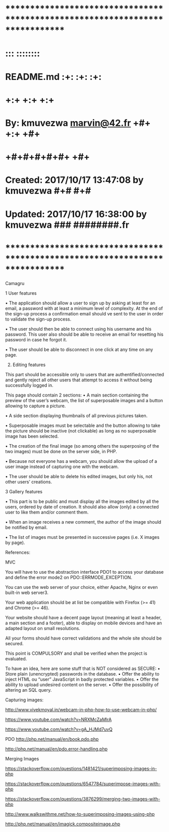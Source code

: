 # **************************************************************************** #
#                                                                              #
#                                                         :::      ::::::::    #
#    README.md                                          :+:      :+:    :+:    #
#                                                     +:+ +:+         +:+      #
#    By: kmuvezwa <marvin@42.fr>                    +#+  +:+       +#+         #
#                                                 +#+#+#+#+#+   +#+            #
#    Created: 2017/10/17 13:47:08 by kmuvezwa          #+#    #+#              #
#    Updated: 2017/10/17 16:38:00 by kmuvezwa         ###   ########.fr        #
#                                                                              #
# **************************************************************************** #

Camagru

1 User features

• The application should allow a user to sign up by asking at least for an email, a
password with at least a minimum level of complexity. At the end of the sign-up
process a confirmation email should ve sent to the user in order to validate the
sign-up process.

• The user should then be able to connect using his username and his password. This
user also should be able to receive an email for resetting his password in case he
forgot it.

• The user should be able to disconnect in one click at any time on any page.

2. Editing features

This part should be accessible only to users that are authentified/connected and gently reject all other users that attempt to access it without being successfully logged in.

This page should contain 2 sections:
• A main section containing the preview of the user’s webcam, the list of superposable images and a button allowing to capture a picture.

• A side section displaying thumbnails of all previous pictures taken.

• Superposable images must be selectable and the button allowing to take the picture should be inactive (not clickable) as long as no superposable image has been selected.

• The creation of the final image (so among others the superposing of the two images) must be done on the server side, in PHP.

• Because not everyone has a webcam, you should allow the upload of a user image
instead of capturing one with the webcam.

• The user should be able to delete his edited images, but only his, not other users’ creations.

3 Gallery features

• This part is to be public and must display all the images edited by all the users, ordered by date of creation. It should also allow (only) a connected user to like
them and/or comment them.

• When an image receives a new comment, the author of the image should be notified
by email.

• The list of images must be presented in successive pages (i.e. X images by page).

References:

MVC

You will have to use the abstraction interface PDO1 to access your database and define the error mode2 on PDO::ERRMODE_EXCEPTION.

You can use the web server of your choice, either Apache, Nginx or even built-in web server3.

Your web application should be at list be compatible with Firefox (>= 41) and Chrome (>= 46).

Your website should have a decent page layout (meaning at least a header, a main section and a footer), able to display on mobile devices and have an adapted layout on small resolutions.

All your forms should have correct validations and the whole site should be secured.

This point is COMPULSORY and shall be verified when the project is evaluated.

To have an idea, here are some stuff that is NOT considered as SECURE:
• Store plain (unencrypted) passwords in the database.
• Offer the ability to inject HTML ou “user” JavaScript in badly protected variables.
• Offer the ability to upload undesired content on the server.
• Offer the possibility of altering an SQL query.

Capturing images:

http://www.vivekmoyal.in/webcam-in-php-how-to-use-webcam-in-php/

https://www.youtube.com/watch?v=NRXMcZaMlrA

https://www.youtube.com/watch?v=gA_HJMd7uvQ

PDO
http://php.net/manual/en/book.pdo.php

http://php.net/manual/en/pdo.error-handling.php

Merging Images

https://stackoverflow.com/questions/1481421/superimposing-images-in-php

https://stackoverflow.com/questions/6547784/superimpose-images-with-php

https://stackoverflow.com/questions/3876299/merging-two-images-with-php

http://www.walkswithme.net/how-to-superimposing-images-using-php

http://php.net/manual/en/imagick.compositeimage.php
